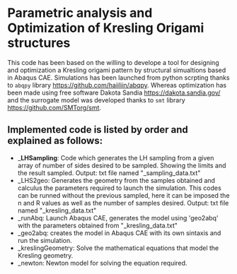 # Parametric analysis and Optimization of Kresling Origami structures

This code has been based on the willing to develope a tool for designing and optimization a Kresling origami pattern by structural simualtions based in Abaqus CAE. Simulations has been launched from python scrpting thanks to `abqpy` library https://github.com/haiiliin/abqpy. Whereas optimization has been made using free software Dakota Sandia https://dakota.sandia.gov/ and the surrogate model was developed thanks to `smt` library https://github.com/SMTorg/smt.

Implemented code is listed by order and explained as follows:
- 
- ___LHSampling__: Code which generates the LH sampling from a given array of number of sides desired to be sampled. Showing the limits and the result sampled. Output: txt file named "_sampling_data.txt"
- _LHS2geo: Generates the geometry from the samples obtained and calculus the parameters required to launch the simulation. This codes can be runned without the previous sampled, here it can be imposed the n and R values as well as the number of samples desired. Output: txt file named "_kresling_data.txt"
- _runAbq: Launch Abaqus CAE, generates the model using 'geo2abq' with the parameters obtained from "_kresling_data.txt"
- _geo2abq: creates the model in Abaqus CAE with its own sintaxis and run the simulation.
- _kreslingGeometry: Solve the mathematical equations that model the Kresling geometry.
- _newton: Newton model for solving the equation required.
